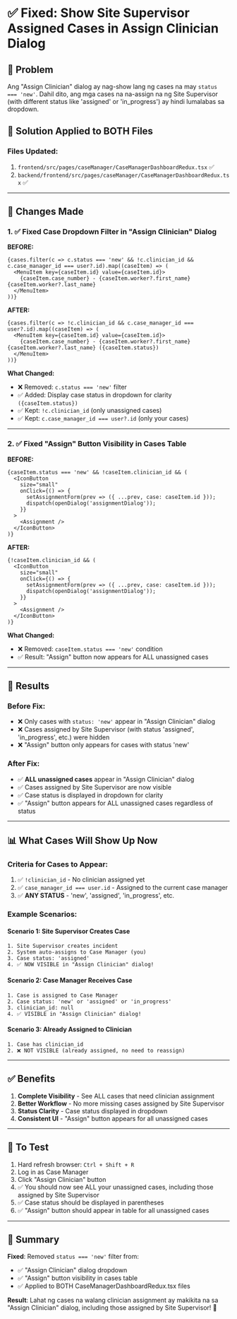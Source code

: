 # ✅ Fixed: Show Site Supervisor Assigned Cases in Assign Clinician Dialog

## 🎯 Problem
Ang "Assign Clinician" dialog ay nag-show lang ng cases na may `status === 'new'`. Dahil dito, ang mga cases na na-assign na ng Site Supervisor (with different status like 'assigned' or 'in_progress') ay hindi lumalabas sa dropdown.

## 🔧 Solution Applied to BOTH Files

### Files Updated:
1. `frontend/src/pages/caseManager/CaseManagerDashboardRedux.tsx` ✅
2. `backend/frontend/src/pages/caseManager/CaseManagerDashboardRedux.tsx` ✅

---

## 📝 Changes Made

### 1. ✅ Fixed Case Dropdown Filter in "Assign Clinician" Dialog

**BEFORE:**
```tsx
{cases.filter(c => c.status === 'new' && !c.clinician_id && c.case_manager_id === user?.id).map((caseItem) => (
  <MenuItem key={caseItem.id} value={caseItem.id}>
    {caseItem.case_number} - {caseItem.worker?.first_name} {caseItem.worker?.last_name}
  </MenuItem>
))}
```

**AFTER:**
```tsx
{cases.filter(c => !c.clinician_id && c.case_manager_id === user?.id).map((caseItem) => (
  <MenuItem key={caseItem.id} value={caseItem.id}>
    {caseItem.case_number} - {caseItem.worker?.first_name} {caseItem.worker?.last_name} ({caseItem.status})
  </MenuItem>
))}
```

**What Changed:**
- ❌ Removed: `c.status === 'new'` filter
- ✅ Added: Display case status in dropdown for clarity `({caseItem.status})`
- ✅ Kept: `!c.clinician_id` (only unassigned cases)
- ✅ Kept: `c.case_manager_id === user?.id` (only your cases)

---

### 2. ✅ Fixed "Assign" Button Visibility in Cases Table

**BEFORE:**
```tsx
{caseItem.status === 'new' && !caseItem.clinician_id && (
  <IconButton
    size="small"
    onClick={() => {
      setAssignmentForm(prev => ({ ...prev, case: caseItem.id }));
      dispatch(openDialog('assignmentDialog'));
    }}
  >
    <Assignment />
  </IconButton>
)}
```

**AFTER:**
```tsx
{!caseItem.clinician_id && (
  <IconButton
    size="small"
    onClick={() => {
      setAssignmentForm(prev => ({ ...prev, case: caseItem.id }));
      dispatch(openDialog('assignmentDialog'));
    }}
  >
    <Assignment />
  </IconButton>
)}
```

**What Changed:**
- ❌ Removed: `caseItem.status === 'new'` condition
- ✅ Result: "Assign" button now appears for ALL unassigned cases

---

## 🎉 Results

### Before Fix:
- ❌ Only cases with `status: 'new'` appear in "Assign Clinician" dialog
- ❌ Cases assigned by Site Supervisor (with status 'assigned', 'in_progress', etc.) were hidden
- ❌ "Assign" button only appears for cases with status 'new'

### After Fix:
- ✅ **ALL unassigned cases** appear in "Assign Clinician" dialog
- ✅ Cases assigned by Site Supervisor are now visible
- ✅ Case status is displayed in dropdown for clarity
- ✅ "Assign" button appears for ALL unassigned cases regardless of status

---

## 📊 What Cases Will Show Up Now

### Criteria for Cases to Appear:
1. ✅ `!clinician_id` - No clinician assigned yet
2. ✅ `case_manager_id === user.id` - Assigned to the current case manager
3. ✅ **ANY STATUS** - 'new', 'assigned', 'in_progress', etc.

### Example Scenarios:

#### Scenario 1: Site Supervisor Creates Case
```
1. Site Supervisor creates incident
2. System auto-assigns to Case Manager (you)
3. Case status: 'assigned'
4. ✅ NOW VISIBLE in "Assign Clinician" dialog!
```

#### Scenario 2: Case Manager Receives Case
```
1. Case is assigned to Case Manager
2. Case status: 'new' or 'assigned' or 'in_progress'
3. clinician_id: null
4. ✅ VISIBLE in "Assign Clinician" dialog!
```

#### Scenario 3: Already Assigned to Clinician
```
1. Case has clinician_id
2. ❌ NOT VISIBLE (already assigned, no need to reassign)
```

---

## ✅ Benefits

1. **Complete Visibility** - See ALL cases that need clinician assignment
2. **Better Workflow** - No more missing cases assigned by Site Supervisor
3. **Status Clarity** - Case status displayed in dropdown
4. **Consistent UI** - "Assign" button appears for all unassigned cases

---

## 🚀 To Test

1. Hard refresh browser: `Ctrl + Shift + R`
2. Log in as Case Manager
3. Click "Assign Clinician" button
4. ✅ You should now see ALL your unassigned cases, including those assigned by Site Supervisor
5. ✅ Case status should be displayed in parentheses
6. ✅ "Assign" button should appear in table for all unassigned cases

---

## 📝 Summary

**Fixed**: Removed `status === 'new'` filter from:
- ✅ "Assign Clinician" dialog dropdown
- ✅ "Assign" button visibility in cases table
- ✅ Applied to BOTH CaseManagerDashboardRedux.tsx files

**Result**: Lahat ng cases na walang clinician assignment ay makikita na sa "Assign Clinician" dialog, including those assigned by Site Supervisor! 🎯









